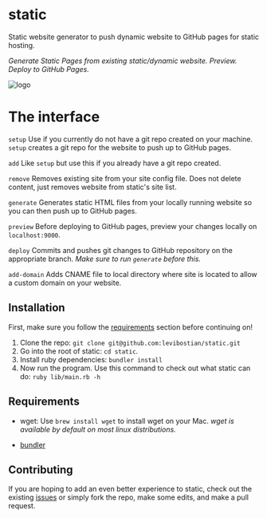 # static

Static website generator to push dynamic website to GitHub pages for static hosting.

*Generate Static Pages from existing static/dynamic website. Preview. Deploy to GitHub Pages.*

![logo](logo.png)

# The interface

`setup`
Use if you currently do not have a git repo created on your machine. `setup` creates a git repo for the website to push up to GitHub pages. 

`add`
Like `setup` but use this if you already have a git repo created.

`remove`
Removes existing site from your site config file. Does not delete content, just removes website from static's site list.

`generate`
Generates static HTML files from your locally running website so you can then push up to GitHub pages.

`preview`
Before deploying to GitHub pages, preview your changes locally on `localhost:9000`.

`deploy`
Commits and pushes git changes to GitHub repository on the appropriate branch. *Make sure to run `generate` before this.*

`add-domain`
Adds CNAME file to local directory where site is located to allow a custom domain on your website.

## Installation

First, make sure you follow the [requirements](#requirements) section before continuing on!

1. Clone the repo: `git clone git@github.com:levibostian/static.git` 
2. Go into the root of static: `cd static`. 
3. Install ruby dependencies: `bundler install`
4. Now run the program. 
Use this command to check out what static can do: `ruby lib/main.rb -h` 

## Requirements

* wget: Use `brew install wget` to install wget on your Mac.
  *wget is available by default on most linux distributions.*
  
* [bundler](http://bundler.io/)

## Contributing

If you are hoping to add an even better experience to static, check out the existing
[issues](https://github.com/levibostian/static/issues) or simply
fork the repo, make some edits, and make a pull request.
